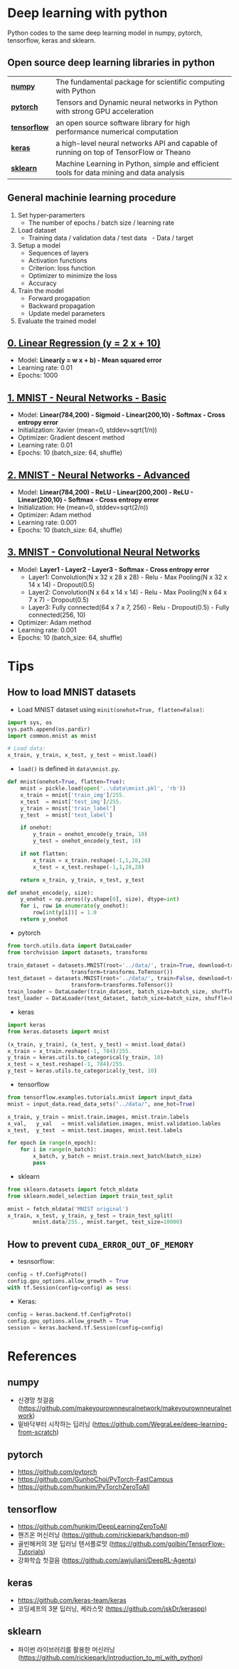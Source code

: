 # Deep learning with python

Python codes to the same deep learning model in numpy, pytorch, tensorflow, keras and sklearn.

## Open source deep learning libraries in python
<table>
<tr>
    <td><b> <a href="http://www.numpy.org/">numpy</a> </b></td>
    <td> The fundamental package for scientific computing with Python </td>
</tr>
<tr>
    <td><b> <a href="https://pytorch.org/">pytorch</a> </b></td>
    <td> Tensors and Dynamic neural networks in Python with strong GPU acceleration  </td>
</tr>
<tr>
    <td><b> <a href="https://www.tensorflow.org/">tensorflow</a> </b></td>
    <td> an open source software library for high performance numerical computation </td>
</tr>
<tr>
    <td><b> <a href="https://keras.io/">keras</a> </b></td>
    <td>  a high-level neural networks API and capable of running on top of TensorFlow or Theano </td>
</tr>
<tr>
    <td><b> <a href="http://scikit-learn.org/stable/#">sklearn</a> </b></td>
    <td> Machine Learning in Python, simple and efficient tools for data mining and data analysis </td>
</tr>
</table>

## General machinie learning procedure

1. Set hyper-paramerters
   - The number of epochs / batch size / learning rate
2. Load dataset
   - Training data / validation data / test data
   - Data / target
3. Setup a model
   - Sequences of layers
   - Activation functions
   - Criterion: loss function
   - Optimizer to minimize the loss
   - Accuracy
4. Train the model
   - Forward progapation
   - Backward propagation
   - Update medel parameters
5. Evaluate the trained model


## [0. Linear Regression (y = 2 x + 10)](https://github.com/nampluskr/deep-learning-with-python/tree/master/00_linear_regression)
- Model: **Linear(y = w x + b) - Mean squared error**
- Learning rate: 0.01
- Epochs: 1000

## [1. MNIST - Neural Networks - Basic](https://github.com/nampluskr/deep-learning-with-python/tree/master/01_mnist_nn_basic)
- Model: **Linear(784,200) - Sigmoid - Linear(200,10) - Softmax - Cross entropy error**
- Initialization: Xavier (mean=0, stddev=sqrt(1/n))
- Optimizer: Gradient descent method
- Learning rate: 0.01
- Epochs: 10 (batch_size: 64, shuffle)


## [2. MNIST - Neural Networks - Advanced](https://github.com/nampluskr/deep-learning-with-python/tree/master/02_mnist_nn_advanced)
- Model: **Linear(784,200) - ReLU - Linear(200,200) - ReLU - Linear(200,10) - Softmax - Cross entropy error**
- Initialization: He (mean=0, stddev=sqrt(2/n))
- Optimizer: Adam method
- Learning rate: 0.001
- Epochs: 10 (batch_size: 64, shuffle)


## [3. MNIST - Convolutional Neural Networks](https://github.com/nampluskr/deep-learning-with-python/tree/master/03_mnist_cnn)
- Model: **Layer1 - Layer2 - Layer3 - Softmax - Cross entropy error**
  - Layer1: Convolution(N x 32 x 28 x 28) - Relu - Max Pooling(N x 32 x 14 x 14) - Dropout(0.5)
  - Layer2: Convolution(N x 64 x 14 x 14) - Relu - Max Pooling(N x 64 x 7 x 7) - Dropout(0.5)
  - Layer3: Fully connected(64 x 7 x 7, 256) - Relu - Dropout(0.5) - Fully connected(256, 10)
- Optimizer: Adam method
- Learning rate: 0.001
- Epochs: 10 (batch_size: 64, shuffle)


# Tips

## How to load MNIST datasets
- Load MNIST dataset using `minit(onehot=True, flatten=False)`:
```python
import sys, os
sys.path.append(os.pardir)
import common.mnist as mnist

# Load data:
x_train, y_train, x_test, y_test = mnist.load()
```

- `load()` is defined in `data\mnist.py`.
```python
def mnist(onehot=True, flatten=True):
    mnist = pickle.load(open('..\data\mnist.pkl', 'rb'))
    x_train = mnist['train_img']/255.
    x_test  = mnist['test_img']/255.
    y_train = mnist['train_label']
    y_test  = mnist['test_label']

    if onehot:
        y_train = onehot_encode(y_train, 10)
        y_test = onehot_encode(y_test, 10)

    if not flatten:
        x_train = x_train.reshape(-1,1,28,28)
        x_test = x_test.reshape(-1,1,28,28)

    return x_train, y_train, x_test, y_test

def onehot_encode(y, size):
    y_onehot = np.zeros((y.shape[0], size), dtype=int)
    for i, row in enumerate(y_onehot):
        row[int(y[i])] = 1.0
    return y_onehot
```

- pytorch
```python
from torch.utils.data import DataLoader
from torchvision import datasets, transforms

train_dataset = datasets.MNIST(root='../data/', train=True, download=true,
                    transform=transforms.ToTensor())
test_dataset = datasets.MNIST(root='../data/', train=False, download=true,
                    transform=transforms.ToTensor())
train_loader = DataLoader(train_dataset, batch_size=batch_size, shuffle=True)
test_loader = DataLoader(test_dataset, batch_size=batch_size, shuffle=False)
```

- keras
```python
import keras
from keras.datasets import mnist

(x_train, y_train), (x_test, y_test) = mnist.load_data()
x_train = x_train.reshape(-1, 784)/255.
y_train = keras.utils.to_categorical(y_train, 10)
x_test = x_test.reshape(-1, 784)/255.
y_test = keras.utils.to_categorical(y_test, 10)
```

- tensorflow
```python
from tensorflow.examples.tutorials.mnist import input_data
mnist = input_data.read_data_sets("../data/", one_hot=True)

x_train, y_train = mnist.train.images, mnist.train.labels
x_val,   y_val   = mnist.validation.images, mnist.validation.lables
x_test,  y_test  = mnist.test.images, mnist.test.labels

for epoch in range(n_epoch):
    for i in range(n_batch):
        x_batch, y_batch = mnist.train.next_batch(batch_size)
        pass
```

- sklearn
```python
from sklearn.datasets import fetch_mldata
from sklearn.model_selection import train_test_split

mnist = fetch_mldata('MNIST original')
x_train, x_test, y_train, y_test = train_test_split(
        mnist.data/255., mnist.target, test_size=10000)
```

## How to prevent `CUDA_ERROR_OUT_OF_MEMORY`
- tesnsorflow:
```python
config = tf.ConfigProto()
config.gpu_options.allow_growth = True
with tf.Session(config=config) as sess:
```

- Keras:
```python
config = keras.backend.tf.ConfigProto()
config.gpu_options.allow_growth = True
session = keras.backend.tf.Session(config=config)
```

# References
## numpy
- 신경망 첫걸음 (https://github.com/makeyourownneuralnetwork/makeyourownneuralnetwork)
- 밑바닥부터 시작하는 딥러닝 (https://github.com/WegraLee/deep-learning-from-scratch)

## pytorch
- https://github.com/pytorch
- https://github.com/GunhoChoi/PyTorch-FastCampus
- https://github.com/hunkim/PyTorchZeroToAll

## tensorflow
- https://github.com/hunkim/DeepLearningZeroToAll
- 핸즈온 머신러닝 (https://github.com/rickiepark/handson-ml)
- 골빈해커의 3분 딥러닝 텐서플로맛 (https://github.com/golbin/TensorFlow-Tutorials)
- 강화학습 첫걸음 (https://github.com/awjuliani/DeepRL-Agents)

## keras
- https://github.com/keras-team/keras
- 코딩셰프의 3분 딥러닝, 케라스맛 (https://github.com/jskDr/keraspp)

## sklearn
- 파이썬 라이브러리를 활용한 머신러닝 (https://github.com/rickiepark/introduction_to_ml_with_python)
